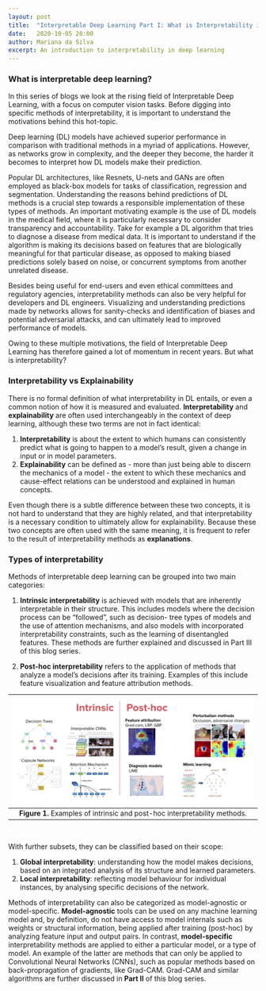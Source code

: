 ```yaml
---
layout: post
title:  "Interpretable Deep Learning Part I: What is Interpretability in Deep Learning?"
date:   2020-10-05 20:00
author: Mariana da Silva 
excerpt: An introduction to interpretability in deep learning 
---
```

### What is interpretable deep learning? 

In this series of blogs we look at the rising field of Interpretable Deep Learning, with a focus on computer vision tasks. Before digging into specific methods of interpretability, it is important to understand the motivations behind this hot-topic.

Deep learning (DL) models have achieved superior performance in comparison with traditional methods in a myriad of applications. However, as networks grow in complexity, and the deeper they become, the harder it becomes to interpret how DL models make their prediction. 

Popular DL architectures, like Resnets, U-nets and GANs are often employed as black-box models for tasks of classification, regression and segmentation. Understanding the reasons behind predictions of DL methods is a crucial step towards a responsible implementation of these types of methods. An important motivating example is the use of DL models in the medical field, where it is particularly necessary to consider transparency and accountability. Take for example a DL algorithm that tries to diagnose a disease from medical data. It is important to understand if the algorithm is making its decisions based on features that are biologically meaningful for that particular disease, as opposed to making biased predictions solely based on noise, or concurrent symptoms from another unrelated disease.

Besides being useful for end-users and even ethical committees and regulatory agencies, interpretability methods can also be very helpful for developers and DL engineers. Visualizing and understanding predictions made by networks allows for sanity-checks and identification of biases and potential adversarial attacks, and can ultimately lead to improved performance of models.

Owing to these multiple motivations, the field of Interpretable Deep Learning has therefore gained a lot of momentum in recent years. But what is interpretability? 

### Interpretability vs Explainability

There is no formal definition of what interpretability in DL entails, or even a common notion of how it is measured and evaluated. **Interpretability** and **explainability** are often used interchangeably in the context of deep learning, although these two terms are not in fact identical: 
1. **Interpretability** is about the extent to which humans can consistently  predict what is going to happen to a model’s result, given a change in input or in model parameters.
2. **Explainability** can be defined as - more than just being able to discern the mechanics of a model - the extent to which these mechanics and cause-effect relations can be understood and explained in human concepts. 

Even though there is a subtle difference between these two concepts, it is not hard to understand that they are highly related, and that interpretability is a necessary condition to ultimately allow for explainability. Because these two concepts are often used with the same meaning, it is frequent to refer to the result of interpretability methods as **explanations**.

### Types of interpretability

Methods  of  interpretable  deep  learning  can  be  grouped  into  two  main  categories:  
1. **Intrinsic interpretability** is achieved with models that are inherently interpretable in their structure. This includes  models  where the decision process can be “followed”, such  as  decision- tree types of models and the use of  attention mechanisms,  and also models with incorporated  interpretability  constraints, such as the learning of disentangled features. These methods are further explained and discussed in Part III of this blog series.

2. **Post-hoc interpretability** refers to the application of methods that analyze a model’s decisions after its training. Examples  of  this include  feature  visualization  and  feature  attribution  methods. 

| <img src="/images/blogs/intepretable-DL/Interpretable-DL.jpg" alt="Interpretable-DL" title="Interpretable-DL" width="900"> |
|:--:| 
| **Figure 1.** Examples of intrinsic and post-hoc interpretability methods.|

<br>

With further subsets, they can be classified based on their scope:
1. **Global interpretability**: understanding how the model makes decisions, based on an integrated analysis of its structure and learned parameters. 
2. **Local interpretability**: reflecting model behaviour for individual instances, by analysing specific decisions of the network.

Methods of interpretability can also be categorized as model-agnostic or model-specific. **Model-agnostic** tools can be used on any machine learning model and, by definition, do not  have  access  to  model  internals  such  as  weights  or  structural  information, being applied after training (post-hoc) by analyzing feature input and output pairs. In contrast, **model-specific** interpretability methods are applied to either a particular model, or a type of model. An example of the latter are methods that can only be applied to Convolutional Neural Networks (CNNs), such as popular methods based on back-propragation of gradients, like Grad-CAM. Grad-CAM and similar algorithms are further discussed in **Part II** of this blog series.
